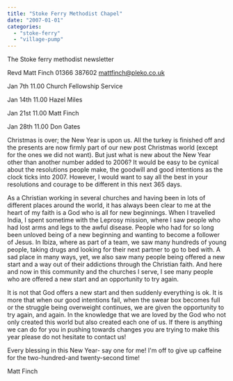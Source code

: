 ```yaml
---
title: "Stoke Ferry Methodist Chapel"
date: "2007-01-01"
categories: 
  - "stoke-ferry"
  - "village-pump"
---
```


The Stoke ferry methodist newsletter

Revd Matt Finch 01366 387602 mattfinch@pleko.co.uk

Jan 7th 11.00 Church Fellowship Service

Jan 14th 11.00 Hazel Miles

Jan 21st 11.00 Matt Finch

Jan 28th 11.00 Don Gates

Christmas is over; the New Year is upon us. All the turkey is finished off and the presents are now firmly part of our new post Christmas world (except for the ones we did not want). But just what is new about the New Year other than another number added to 2006? It would be easy to be cynical about the resolutions people make, the goodwill and good intentions as the clock ticks into 2007. However, I would want to say all the best in your resolutions and courage to be different in this next 365 days.

As a Christian working in several churches and having been in lots of different places around the world, it has always been clear to me at the heart of my faith is a God who is all for new beginnings. When I travelled India, I spent sometime with the Leprosy mission, where I saw people who had lost arms and legs to the awful disease. People who had for so long been unloved being of a new beginning and wanting to become a follower of Jesus. In Ibiza, where as part of a team, we saw many hundreds of young people, taking drugs and looking for their next partner to go to bed with. A sad place in many ways, yet, we also saw many people being offered a new start and a way out of their addictions through the Christian faith. And here and now in this community and the churches I serve, I see many people who are offered a new start and an opportunity to try again.

It is not that God offers a new start and then suddenly everything is ok. It is more that when our good intentions fail, when the swear box becomes full or the struggle being overweight continues, we are given the opportunity to try again, and again. In the knowledge that we are loved by the God who not only created this world but also created each one of us. If there is anything we can do for you in pushing towards changes you are trying to make this year please do not hesitate to contact us!

Every blessing in this New Year- say one for me! I'm off to give up caffeine for the two-hundred-and twenty-second time!

Matt Finch

